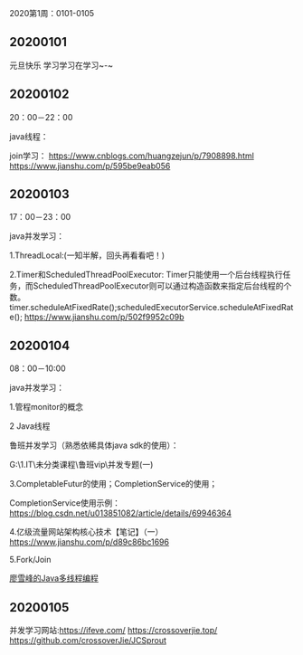 2020第1周：0101-0105

## 20200101

元旦快乐 学习学习在学习~-~

## 20200102

20：00－22：00

java线程：

join学习： https://www.cnblogs.com/huangzejun/p/7908898.html 
				 https://www.jianshu.com/p/595be9eab056

## 20200103

17：00－23：00

java并发学习：

1.ThreadLocal:(一知半解，回头再看看吧！)

2.Timer和ScheduledThreadPoolExecutor:
Timer只能使用一个后台线程执行任务，而ScheduledThreadPoolExecutor则可以通过构造函数来指定后台线程的个数。
timer.scheduleAtFixedRate();scheduledExecutorService.scheduleAtFixedRate();
https://www.jianshu.com/p/502f9952c09b

## 20200104

08：00－10:00

java并发学习：

1.管程monitor的概念

2 Java线程



鲁班并发学习（熟悉依稀具体java sdk的使用）：

G:\1.IT\未分类课程\鲁班vip\并发专题(一)

3.CompletableFutur的使用；CompletionService的使用；

CompletionService使用示例：https://blog.csdn.net/u013851082/article/details/69946364

4.亿级流量网站架构核心技术【笔记】（一）https://www.jianshu.com/p/d89c86bc1696 

5.Fork/Join 

[廖雪峰的Java多线程编程](https://www.liaoxuefeng.com/wiki/1252599548343744/1255943750561472)

## 20200105

并发学习网站:https://ifeve.com/           https://crossoverjie.top/        https://github.com/crossoverJie/JCSprout



